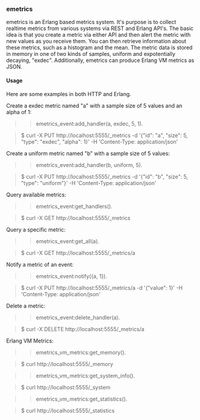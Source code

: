 ### emetrics

emetrics is an Erlang based metrics system. It's purpose is to collect realtime metrics from various systems via REST and Erlang API's. The basic idea is that you create a metric via either API and then alert the metric with new values as you receive them. You can then retrieve information about these metrics, such as a histogram and the mean. The metric data is stored in memory in one of two kinds of samples, uniform and expotentially decaying, "exdec". Additionally, emetrics can produce Erlang VM metrics as JSON.

#### Usage

Here are some examples in both HTTP and Erlang.

Create a exdec metric named "a" with a sample size of 5 values and an alpha of 1:

> > emetrics_event:add_handler(a, exdec, 5, 1).

> $ curl -X PUT http://localhost:5555/_metrics -d '{"id": "a", "size": 5, "type": "exdec", "alpha": 1}' -H 'Content-Type: application/json'

Create a uniform metric named "b" with a sample size of 5 values:

> > emetrics_event:add_handler(b, uniform, 5).

> $ curl -X PUT http://localhost:5555/_metrics -d '{"id": "b", "size": 5, "type": "uniform"}' -H 'Content-Type: application/json'

Query available metrics:

> > emetrics_event:get_handlers().

> $ curl -X GET http://localhost:5555/_metrics

Query a specific metric:

> > emetrics_event:get_all(a).

> $ curl -X GET http://localhost:5555/_metrics/a

Notify a metric of an event:

> > emetrics_event:notify({a, 1}).

> $ curl -X PUT http://localhost:5555/_metrics/a -d '{"value": 1}' -H 'Content-Type: application/json'

Delete a metric:

> > emetrics_event:delete_handler(a).

> $ curl -X DELETE http://localhost:5555/_metrics/a

Erlang VM Metrics:

> > emetrics_vm_metrics:get_memory().

> $ curl http://localhost:5555/_memory

> > emetrics_vm_metrics:get_system_info().

> $ curl http://localhost:5555/_system

> > emetrics_vm_metrics:get_statistics().

> $ curl http://localhost:5555/_statistics
